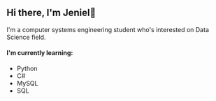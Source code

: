 ## Hi there, I'm Jeniel👋
I'm a computer systems engineering student who's interested on Data Science field.

#### I'm currently learning:
* Python
* C#
* MySQL
* SQL
